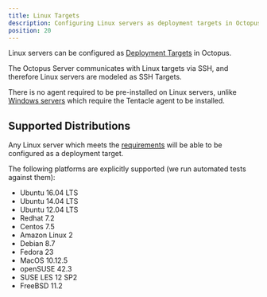 ```yaml
---
title: Linux Targets
description: Configuring Linux servers as deployment targets in Octopus 
position: 20 
---
```


Linux servers can be configured as [Deployment Targets](/docs/infrastructure/deployment-targets/index.md) in Octopus.   

The Octopus Server communicates with Linux targets via SSH, and therefore Linux servers are modeled as SSH Targets.  

There is no agent required to be pre-installed on Linux servers, unlike [Windows servers](/docs/infrastructure/deployment-targets/windows-targets/index.md) which require the Tentacle agent to be installed.

## Supported Distributions

Any Linux server which meets the [requirements](/docs/infrastructure/deployment-targets/linux/ssh-targets/requirements.md) will be able to be configured as a deployment target.

The following platforms are explicitly supported (we run automated tests against them):

- Ubuntu 16.04 LTS
- Ubuntu 14.04 LTS
- Ubuntu 12.04 LTS
- Redhat 7.2
- Centos 7.5
- Amazon Linux 2
- Debian 8.7
- Fedora 23
- MacOS 10.12.5
- openSUSE 42.3 
- SUSE LES 12 SP2
- FreeBSD 11.2
